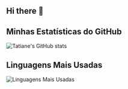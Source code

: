 ## Hi there 👋

## Minhas Estatísticas do GitHub
![Tatiane's GitHub stats](https://github-readme-stats.vercel.app/api?username=TatianePink&show_icons=true&theme=dark)

## Linguagens Mais Usadas
![Linguagens Mais Usadas](https://github-readme-stats.vercel.app/api/top-langs/?username=TatianePink&layout=compact&theme=dark)

<!--
**TatianePink/TatianePink** is a ✨ _special_ ✨ repository because its `README.md` (this file) appears on your GitHub profile.

Here are some ideas to get you started:

- 🔭 I’m currently working on ...
- 🌱 I’m currently learning ...
- 👯 I’m looking to collaborate on ...
- 🤔 I’m looking for help with ...
- 💬 Ask me about ...
- 📫 How to reach me: ...
- 😄 Pronouns: ...
- ⚡ Fun fact: ...
-->
